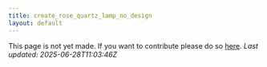 ```yaml
---
title: create_rose_quartz_lamp_no_design
layout: default
---
```


This page is not yet made. If you want to contribute please do so [here](https://github.com/CrazyH2/Bigstone/blob/wiki/components/create_rose_quartz_lamp_no_design.md).
_Last updated: 2025-06-28T11:03:46Z_
